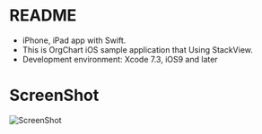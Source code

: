 # README #

- iPhone, iPad app with Swift.
- This is OrgChart iOS sample application that Using StackView.
- Development environment: Xcode 7.3, iOS9 and later

# ScreenShot

![ScreenShot](https://raw.github.com/4dot/OrgChart/master/docs/screenshot.jpg)
